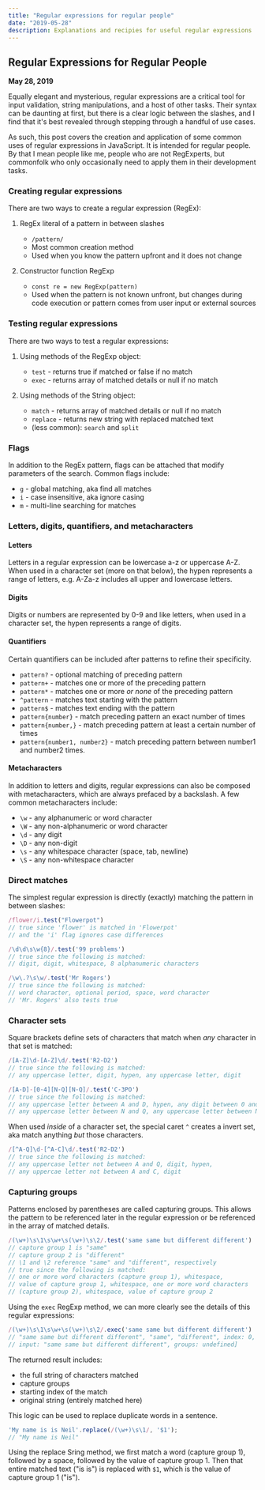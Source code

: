 ```yaml
---
title: "Regular expressions for regular people"
date: "2019-05-28"
description: Explanations and recipies for useful regular expressions
---
```


## Regular Expressions for Regular People

**May 28, 2019**

Equally elegant and mysterious, regular expressions are a critical tool for input validation, string manipulations, and a host of other tasks. Their syntax can be daunting at first, but there is a clear logic between the slashes, and I find that it's best revealed through stepping through a handful of use cases.

As such, this post covers the creation and application of some common uses of regular expressions in JavaScript. It is intended for regular people. By that I mean people like me, people who are not RegExperts, but commonfolk who only occasionally need to apply them in their development tasks.

### Creating regular expressions

There are two ways to create a regular expression (RegEx):

1. RegEx literal of a pattern in between slashes

   - `/pattern/`
   - Most common creation method
   - Used when you know the pattern upfront and it does not change

2. Constructor function RegExp

   - `const re = new RegExp(pattern)`
   - Used when the pattern is not known unfront, but changes during code execution or pattern comes from user input or external sources

### Testing regular expressions

There are two ways to test a regular expressions:

1. Using methods of the RegExp object:

   - `test` - returns true if matched or false if no match
   - `exec` - returns array of matched details or null if no match

2. Using methods of the String object:
   - `match` - returns array of matched details or null if no match
   - `replace` - returns new string with replaced matched text
   - (less common): `search` and `split`

### Flags

In addition to the RegEx pattern, flags can be attached that modify parameters of the search. Common flags include:

- `g` - global matching, aka find all matches
- `i` - case insensitive, aka ignore casing
- `m` - multi-line searching for matches

### Letters, digits, quantifiers, and metacharacters

#### Letters

Letters in a regular expression can be lowercase a-z or uppercase A-Z. When used in a character set (more on that below), the hypen represents a range of letters, e.g. A-Za-z includes all upper and lowercase letters.

#### Digits

Digits or numbers are represented by 0-9 and like letters, when used in a character set, the hypen represents a range of digits.

#### Quantifiers

Certain quantifiers can be included after patterns to refine their specificity.

- `pattern?` - optional matching of preceding pattern
- `pattern+` - matches one or more of the preceding pattern
- `pattern*` - matches one or more _or none_ of the preceding pattern
- `^pattern` - matches text starting with the pattern
- `pattern$` - matches text ending with the pattern
- `pattern{number}` - match preceding pattern an exact number of times
- `pattern{number,}` - match preceding pattern at least a certain number of times
- `pattern{number1, number2}` - match preceding pattern between number1 and number2 times.

#### Metacharacters

In addition to letters and digits, regular expressions can also be composed with metacharacters, which are always prefaced by a backslash. A few common metacharacters include:

- `\w` - any alphanumeric or word character
- `\W` - any non-alphanumeric or word character
- `\d` - any digit
- `\D` - any non-digit
- `\s` - any whitespace character (space, tab, newline)
- `\S` - any non-whitespace character

### Direct matches

The simplest regular expression is directly (exactly) matching the pattern in between slashes:

<!-- prettier-ignore -->
```javascript
/flower/i.test("Flowerpot")
// true since 'flower' is matched in 'Flowerpot' 
// and the 'i' flag ignores case differences
```

<!-- prettier-ignore -->
```javascript
/\d\d\s\w{8}/.test('99 problems')
// true since the following is matched:
// digit, digit, whitespace, 8 alphanumeric characters
```

<!-- prettier-ignore -->
```javascript
/\w\.?\s\w/.test('Mr Rogers')
// true since the following is matched:
// word character, optional period, space, word character
// 'Mr. Rogers' also tests true
```

### Character sets

Square brackets define sets of characters that match when _any_ character in that set is matched:

<!-- prettier-ignore -->
```javascript
/[A-Z]\d-[A-Z]\d/.test('R2-D2')
// true since the following is matched:
// any uppercase letter, digit, hypen, any uppercase letter, digit
```

<!-- prettier-ignore -->
```javascript
/[A-D]-[0-4][N-Q][N-Q]/.test('C-3PO')
// true since the following is matched:
// any uppercase letter between A and D, hypen, any digit between 0 and 4, 
// any uppercase letter between N and Q, any uppercase letter between N and Q
```

When used _inside_ of a character set, the special caret `^` creates a invert set, aka match anything _but_ those characters.

<!-- prettier-ignore -->
```javascript
/[^A-Q]\d-[^A-C]\d/.test('R2-D2')
// true since the following is matched:
// any uppercase letter not between A and Q, digit, hypen,
// any uppercae letter not between A and C, digit
```

### Capturing groups

Patterns enclosed by parentheses are called capturing groups. This allows the pattern to be referenced later in the regular expression or be referenced in the array of matched details.

<!-- prettier-ignore -->
```javascript
/(\w+)\s\1\s\w+\s(\w+)\s\2/.test('same same but different different')
// capture group 1 is "same"
// capture group 2 is "different"
// \1 and \2 reference "same" and "different", respectively
// true since the following is matched:
// one or more word characters (capture group 1), whitespace, 
// value of capture group 1, whitespace, one or more word characters
// (capture group 2), whitespace, value of capture group 2 
```

Using the `exec` RegExp method, we can more clearly see the details of this regular expressions:

<!-- prettier-ignore -->
```javascript
/(\w+)\s\1\s\w+\s(\w+)\s\2/.exec('same same but different different')
// "same same but different different", "same", "different", index: 0, 
// input: "same same but different different", groups: undefined]
```

The returned result includes:

- the full string of characters matched
- capture groups
- starting index of the match
- original string (entirely matched here)

This logic can be used to replace duplicate words in a sentence.

<!-- prettier-ignore -->
```javascript
'My name is is Neil'.replace(/(\w+)\s\1/, '$1');
// "My name is Neil"
```

Using the replace Sring method, we first match a word (capture group 1), followed by a space, followed by the value of capture group 1. Then that entire matched text ("is is") is replaced with `$1`, which is the value of capture group 1 ("is").
